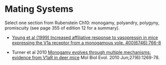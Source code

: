 # Mating Systems

Select one section from Rubenstein Ch10: monogamy, polyandry, polygyny, promiscuity (see page 355 of edition 12 for a summary).

- [Young et al (1999) Increased affiliative response to vasopressin in mice expressing the V1a receptor from a monogamous vole. 400(6746):766-8](https://doi.org/10.1038/23475)

- Turner et al 2010 [Monogamy evolves through multiple mechanisms: evidence from V1aR in deer mice](https://doi-org.ezproxy.wesleyan.edu/10.1093/molbev/msq013) Mol Biol Evol. 2010 Jun;27(6):1269-78.
